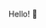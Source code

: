Hello! 👋

<!--
**VanessaSchneider/VanessaSchneider** is a ✨ _special_ ✨ repository because its `README.md` (this file) appears on your GitHub profile.

Here are some ideas to get you started:


- 👯 I’m looking to collaborate on anything, just reach out!
- Main project Repositories: 


